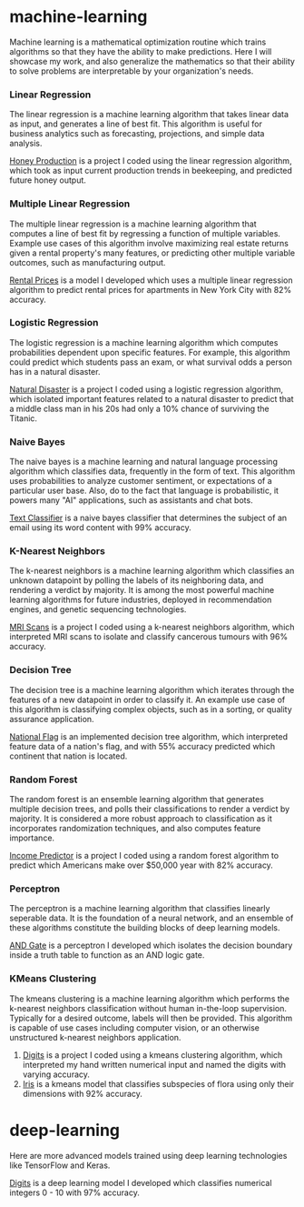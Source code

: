 # machine-learning

Machine learning is a mathematical optimization routine which trains algorithms so that they have the ability to make predictions. Here I will showcase my work, and also generalize the mathematics so that their ability to solve problems are interpretable by your organization's needs.

### Linear Regression
The linear regression is a machine learning algorithm that takes linear data as input, and generates a line of best fit.
This algorithm is useful for business analytics such as forecasting, projections, and simple data analysis.

[Honey Production](https://github.com/nwoodr94/machine-learning/blob/master/Linear-Regression-scikit-learn.ipynb) is a project I coded using the linear regression algorithm, which took as input current production trends in beekeeping, and predicted future honey output.

### Multiple Linear Regression
The multiple linear regression is a machine learning algorithm that computes a line of best fit by regressing a function of multiple variables. Example use cases of this algorithm involve maximizing real estate returns given a rental property's many features, or predicting other multiple variable outcomes, such as manufacturing output.

[Rental Prices](https://github.com/nwoodr94/machine-learning/blob/master/Multiple-Linear-Regression-scikit-learn.ipynb) is a model I developed which uses a multiple linear regression algorithm to predict rental prices for apartments in New York City with 82% accuracy.

### Logistic Regression
The logistic regression is a machine learning algorithm which computes probabilities dependent upon specific features. For example, this algorithm could predict which students pass an exam, or what survival odds a person has in a natural disaster.

[Natural Disaster](https://github.com/nwoodr94/machine-learning/blob/master/Logistic-Regression-scikit-learn.ipynb) is a project I coded using a logistic regression algorithm, which isolated important features related to a natural disaster to predict that a middle class man in his 20s had only a 10% chance of surviving the Titanic.

### Naive Bayes
The naive bayes is a machine learning and natural language processing algorithm which classifies data, frequently in the form of text. This algorithm uses probabilities to analyze customer sentiment, or expectations of a particular user base. Also, do to the fact that language is probabilistic, it powers many "AI" applications, such as assistants and chat bots.

[Text Classifier](https://github.com/nwoodr94/machine-learning/blob/master/Naive-Bayes-scikit-learn.ipynb) is a naive bayes classifier that determines the subject of an email using its word content with 99% accuracy. 

### K-Nearest Neighbors
The k-nearest neighbors is a machine learning algorithm which classifies an unknown datapoint by polling the labels of its neighboring data, and rendering a verdict by majority. It is among the most powerful machine learning algorithms for future industries, deployed in recommendation engines, and genetic sequencing technologies.

[MRI Scans](https://github.com/nwoodr94/machine-learning/blob/master/K-Nearest-Neighbors-scikit-learn.ipynb) is a project I coded using a k-nearest neighbors algorithm, which interpreted MRI scans to isolate and classify cancerous tumours with 96% accuracy.

### Decision Tree
The decision tree is a machine learning algorithm which iterates through the features of a new datapoint in order to classify it. An example use case of this algorithm is classifying complex objects, such as in a sorting, or quality assurance application.

[National Flag](https://github.com/nwoodr94/machine-learning/blob/master/Decision-Tree-scikit-learn.ipynb) is an implemented decision tree algorithm, which interpreted feature data of a nation's flag, and with 55% accuracy predicted which continent that nation is located.

### Random Forest
The random forest is an ensemble learning algorithm that generates multiple decision trees, and polls their classifications to render a verdict by majority. It is considered a more robust approach to classification as it incorporates randomization techniques, and also computes feature importance. 

[Income Predictor](https://github.com/nwoodr94/machine-learning/blob/master/Random-Forest-scikit-learn.ipynb) is a project I coded using a random forest algorithm to predict which Americans make over $50,000 year with 82% accuracy.

### Perceptron
The perceptron is a machine learning algorithm that classifies linearly seperable data. It is the foundation of a neural network, and an ensemble of these algorithms constitute the building blocks of deep learning models.

[AND Gate](https://github.com/nwoodr94/machine-learning/blob/master/Perceptron-scikit-learn.ipynb) is a perceptron I developed which isolates the decision boundary inside a truth table to function as an AND logic gate.

### KMeans Clustering
The kmeans clustering is a machine learning algorithm which performs the k-nearest neighbors classification without human in-the-loop supervision. Typically for a desired outcome, labels will then be provided. This algorithm is capable of use cases including computer vision, or an otherwise unstructured k-nearest neighbors application.

1. [Digits](https://github.com/nwoodr94/machine-learning/blob/master/KMeans-Clustering-scikit-learn.ipynb) is a project I coded using a kmeans clustering algorithm, which interpreted my hand written numerical input and named the digits with varying accuracy.
2. [Iris](https://github.com/nwoodr94/machine-learning/blob/master/KMeans-Clustering-Iris-scikit-learn.ipynb) is a kmeans model that classifies subspecies of flora using only their dimensions with 92% accuracy.

# deep-learning

Here are more advanced models trained using deep learning technologies like TensorFlow and Keras.

[Digits](https://github.com/nwoodr94/machine-learning/blob/master/deep-learning/deep_learning_MNIST.ipynb) is a deep learning model I developed which classifies numerical integers 0 - 10 with 97% accuracy.

